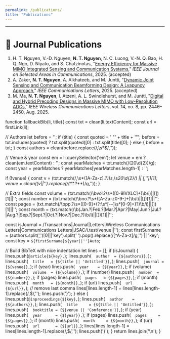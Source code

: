 ```yaml
---
permalink: /publications/
title: "Publications"
---
```


---




# 📄 Journal Publications

<ol>

<li>
  H. T. Nguyen, V.-D. Nguyen, <strong>N. T. Nguyen</strong>, N. C. Luong, V.-N. Q. Bao, H. Q. Ngo, D. Niyato, and S. Chatzinotas,  
  "<a href="https://www.arxiv.org/pdf/2509.10290" target="_blank">Energy Efficiency for Massive MIMO Integrated Sensing and Communication Systems</a>,"  
  <span><em>IEEE Journal on Selected Areas in Communications</em></span>, 2025. (accepted)
</li>

<li>
A. Zaker, <strong>N. T. Nguyen</strong>, A. Alkhateeb, and M. Juntti,  
"<a href="https://arxiv.org/pdf/2503.14054" target="_blank">Dynamic Joint Sensing and Communication Beamforming Design: A Lyapunov Approach</a>,"  
<span style=""><em>IEEE Communications Letters</em></span>, 2025. (accepted)
</li>

<li>
M. Ma, <strong>N. T. Nguyen</strong>, I. Atzeni, A. L. Swindlehurst, and M. Juntti,  
"<a href="https://ieeexplore.ieee.org/stamp/stamp.jsp?arnumber=11008697" target="_blank">Digital and Hybrid Precoding Designs in Massive MIMO with Low-Resolution ADCs</a>,"  
<span style=""><em>IEEE Wireless Communications Letters</em></span>, vol. 14, no. 8, pp. 2446–2450, Aug. 2025.
</li>

</ol>
function fallbackBib(li, title){
  const txt = clean(li.textContent);
  const url = firstLink(li);

  // Authors
  let before = '';
  if (title) {
    const quoted = ' "' + title + '"';
    before = txt.includes(quoted) ? txt.split(quoted)[0] : txt.split(title)[0];
  } else {
    before = txt;
  }
  const authors = clean(before.replace(/,\s*$/,''));

  // Venue & year
  const em = li.querySelector('em');
  let venue = em ? clean(em.textContent) : '';
  const yearMatches = txt.match(/(20\d{2})/g);
  const year = yearMatches ? yearMatches[yearMatches.length-1] : '';

  if (!venue) {
    const v = (txt.match(/,\s*([A-Za-z].*?)\s*,\s*20\d{2}/) || [,''])[1];
    venue = clean((v||'').replace(/\(\*\*.*?\*\*\)/g,''));
  }

  // Extra fields
  const volume = (txt.match(/\bvol\.?\s*([0-9IVXLC]+)\b/i)||[])[1]||'';
  const number = (txt.match(/\bno\.?\s*([A-Za-z0-9\-]+)\b/i)||[])[1]||'';
  const pages  = (txt.match(/\bpp\.?\s*([0-9]+(?:\s*[-–]\s*[0-9]+)?)\b/i)||[])[1]||'';
  const month  = (txt.match(/\b(Jan\.?|Feb\.?|Mar\.?|Apr\.?|May|Jun\.?|Jul\.?|Aug\.?|Sep\.?|Sept\.?|Oct\.?|Nov\.?|Dec\.?)\b/i)||[])[1]||'';

  const isJournal = /Transactions|Journal|Letters|Wireless Communications Letters|Communications Letters|JSAC/i.test(venue||'');
  const firstSurname = (authors.split(',')[0]||'key').split(' ').pop().replace(/[^A-Za-z]/g,'') || 'key';
  const key = `${firstSurname}${year||''}Auto`;

  // Build BibTeX with nice indentation
  let lines = [];
  if (isJournal) {
    lines.push(`@article{${key},`);
    lines.push(`  author  = {${authors}},`);
    lines.push(`  title   = {${title || 'Untitled'}},`);
    lines.push(`  journal = {${venue}},`);
    if (year)   lines.push(`  year    = {${year}},`);
    if (volume) lines.push(`  volume  = {${volume}},`);
    if (number) lines.push(`  number  = {${number}},`);
    if (pages)  lines.push(`  pages   = {${pages}},`);
    if (month)  lines.push(`  month   = {${month}},`);
    if (url)    lines.push(`  url     = {${url}},`);
    // remove last comma
    lines[lines.length-1] = lines[lines.length-1].replace(/,$/,'');
    lines.push('}');
  } else {
    lines.push(`@inproceedings{${key},`);
    lines.push(`  author    = {${authors}},`);
    lines.push(`  title     = {${title || 'Untitled'}},`);
    lines.push(`  booktitle = {${venue || 'Conference'}},`);
    if (year)  lines.push(`  year      = {${year}},`);
    if (pages) lines.push(`  pages     = {${pages}},`);
    if (month) lines.push(`  month     = {${month}},`);
    if (url)   lines.push(`  url       = {${url}},`);
    lines[lines.length-1] = lines[lines.length-1].replace(/,$/,'');
    lines.push('}');
  }
  return lines.join('\n');
}
